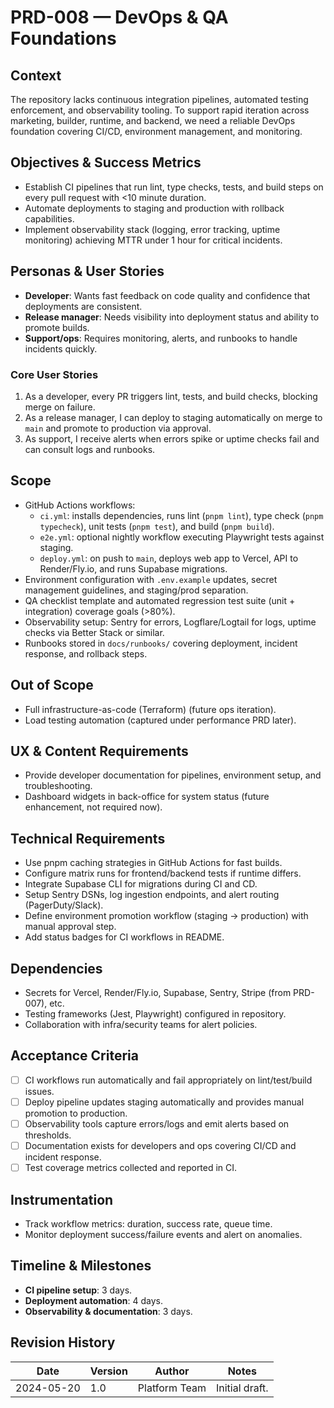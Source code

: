 # PRD-008 — DevOps & QA Foundations

## Context
The repository lacks continuous integration pipelines, automated testing enforcement, and observability tooling. To support rapid iteration across marketing, builder, runtime, and backend, we need a reliable DevOps foundation covering CI/CD, environment management, and monitoring.

## Objectives & Success Metrics
- Establish CI pipelines that run lint, type checks, tests, and build steps on every pull request with <10 minute duration.
- Automate deployments to staging and production with rollback capabilities.
- Implement observability stack (logging, error tracking, uptime monitoring) achieving MTTR under 1 hour for critical incidents.

## Personas & User Stories
- **Developer**: Wants fast feedback on code quality and confidence that deployments are consistent.
- **Release manager**: Needs visibility into deployment status and ability to promote builds.
- **Support/ops**: Requires monitoring, alerts, and runbooks to handle incidents quickly.

### Core User Stories
1. As a developer, every PR triggers lint, tests, and build checks, blocking merge on failure.
2. As a release manager, I can deploy to staging automatically on merge to `main` and promote to production via approval.
3. As support, I receive alerts when errors spike or uptime checks fail and can consult logs and runbooks.

## Scope
- GitHub Actions workflows:
  - `ci.yml`: installs dependencies, runs lint (`pnpm lint`), type check (`pnpm typecheck`), unit tests (`pnpm test`), and build (`pnpm build`).
  - `e2e.yml`: optional nightly workflow executing Playwright tests against staging.
  - `deploy.yml`: on push to `main`, deploys web app to Vercel, API to Render/Fly.io, and runs Supabase migrations.
- Environment configuration with `.env.example` updates, secret management guidelines, and staging/prod separation.
- QA checklist template and automated regression test suite (unit + integration) coverage goals (>80%).
- Observability setup: Sentry for errors, Logflare/Logtail for logs, uptime checks via Better Stack or similar.
- Runbooks stored in `docs/runbooks/` covering deployment, incident response, and rollback steps.

## Out of Scope
- Full infrastructure-as-code (Terraform) (future ops iteration).
- Load testing automation (captured under performance PRD later).

## UX & Content Requirements
- Provide developer documentation for pipelines, environment setup, and troubleshooting.
- Dashboard widgets in back-office for system status (future enhancement, not required now).

## Technical Requirements
- Use pnpm caching strategies in GitHub Actions for fast builds.
- Configure matrix runs for frontend/backend tests if runtime differs.
- Integrate Supabase CLI for migrations during CI and CD.
- Setup Sentry DSNs, log ingestion endpoints, and alert routing (PagerDuty/Slack).
- Define environment promotion workflow (staging → production) with manual approval step.
- Add status badges for CI workflows in README.

## Dependencies
- Secrets for Vercel, Render/Fly.io, Supabase, Sentry, Stripe (from PRD-007), etc.
- Testing frameworks (Jest, Playwright) configured in repository.
- Collaboration with infra/security teams for alert policies.

## Acceptance Criteria
- [ ] CI workflows run automatically and fail appropriately on lint/test/build issues.
- [ ] Deploy pipeline updates staging automatically and provides manual promotion to production.
- [ ] Observability tools capture errors/logs and emit alerts based on thresholds.
- [ ] Documentation exists for developers and ops covering CI/CD and incident response.
- [ ] Test coverage metrics collected and reported in CI.

## Instrumentation
- Track workflow metrics: duration, success rate, queue time.
- Monitor deployment success/failure events and alert on anomalies.

## Timeline & Milestones
- **CI pipeline setup**: 3 days.
- **Deployment automation**: 4 days.
- **Observability & documentation**: 3 days.

## Revision History
| Date | Version | Author | Notes |
|------|---------|--------|-------|
| 2024-05-20 | 1.0 | Platform Team | Initial draft.
